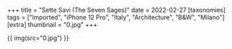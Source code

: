 +++
title = "Sette Savi (The Seven Sages)"
date = 2022-02-27
[taxonomies]
tags = ["Imported", "iPhone 12 Pro", "Italy", "Architecture", "B&W", "Milano"]
[extra]
thumbnail = "0.jpg"
+++

{{ img(src="0.jpg") }}
